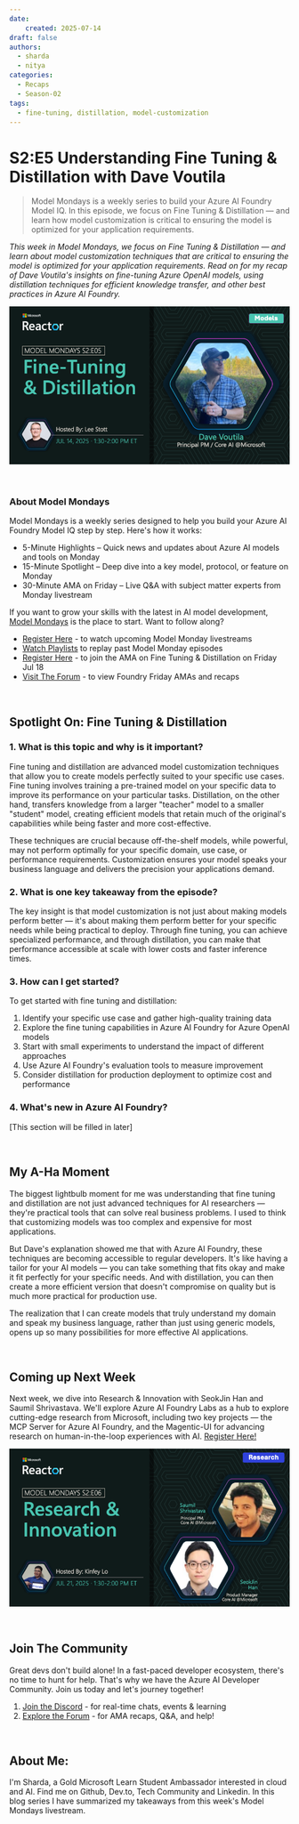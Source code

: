 ```yaml
---
date:
    created: 2025-07-14
draft: false
authors: 
  - sharda
  - nitya
categories:
  - Recaps
  - Season-02
tags:
  - fine-tuning, distillation, model-customization
---
```


# S2:E5 Understanding Fine Tuning & Distillation with Dave Voutila

> Model Mondays is a weekly series to build your Azure AI Foundry Model IQ. In this episode, we focus on Fine Tuning & Distillation — and learn how model customization is critical to ensuring the model is optimized for your application requirements.

_This week in Model Mondays, we focus on Fine Tuning & Distillation — and learn about model customization techniques that are critical to ensuring the model is optimized for your application requirements. Read on for my recap of Dave Voutila's insights on fine-tuning Azure OpenAI models, using distillation techniques for efficient knowledge transfer, and other best practices in Azure AI Foundry._

![Card](./../../season-02/img/S2-E5.png)

<br/>

### About Model Mondays

Model Mondays is a weekly series designed to help you build your Azure AI Foundry Model IQ step by step. Here's how it works:

- 5-Minute Highlights – Quick news and updates about Azure AI models and tools on Monday
- 15-Minute Spotlight – Deep dive into a key model, protocol, or feature on Monday
- 30-Minute AMA on Friday – Live Q&A with subject matter experts from Monday livestream

If you want to grow your skills with the latest in AI model development, [Model Mondays](https://aka.ms/model-mondays) is the place to start. Want to follow along?

- [Register Here](https://developer.microsoft.com/en-us/reactor/series/S-1485/?wt.mc_id=studentamb_263805) - to watch upcoming Model Monday livestreams 
- [Watch Playlists](https://aka.ms/model-mondays/playlist) to replay past Model Monday episodes 
- [Register Here](https://discord.gg/azureaifoundry?event=1382862245721014476?wt.mc_id=studentamb_263805) - to join the AMA on Fine Tuning & Distillation on Friday Jul 18
- [Visit The Forum](https://aka.ms/model-mondays/forum?wt.mc_id=studentamb_263805) - to view Foundry Friday AMAs and recaps

<br/>

## Spotlight On: Fine Tuning & Distillation

### 1. What is this topic and why is it important?

Fine tuning and distillation are advanced model customization techniques that allow you to create models perfectly suited to your specific use cases. Fine tuning involves training a pre-trained model on your specific data to improve its performance on your particular tasks. Distillation, on the other hand, transfers knowledge from a larger "teacher" model to a smaller "student" model, creating efficient models that retain much of the original's capabilities while being faster and more cost-effective.

These techniques are crucial because off-the-shelf models, while powerful, may not perform optimally for your specific domain, use case, or performance requirements. Customization ensures your model speaks your business language and delivers the precision your applications demand.

### 2. What is one key takeaway from the episode?

The key insight is that model customization is not just about making models perform better — it's about making them perform better for your specific needs while being practical to deploy. Through fine tuning, you can achieve specialized performance, and through distillation, you can make that performance accessible at scale with lower costs and faster inference times.

### 3. How can I get started?

To get started with fine tuning and distillation:
1. Identify your specific use case and gather high-quality training data
2. Explore the fine tuning capabilities in Azure AI Foundry for Azure OpenAI models
3. Start with small experiments to understand the impact of different approaches
4. Use Azure AI Foundry's evaluation tools to measure improvement
5. Consider distillation for production deployment to optimize cost and performance

### 4. What's new in Azure AI Foundry?

[This section will be filled in later]

<br/>

## My A-Ha Moment

The biggest lightbulb moment for me was understanding that fine tuning and distillation are not just advanced techniques for AI researchers — they're practical tools that can solve real business problems. I used to think that customizing models was too complex and expensive for most applications.

But Dave's explanation showed me that with Azure AI Foundry, these techniques are becoming accessible to regular developers. It's like having a tailor for your AI models — you can take something that fits okay and make it fit perfectly for your specific needs. And with distillation, you can then create a more efficient version that doesn't compromise on quality but is much more practical for production use.

The realization that I can create models that truly understand my domain and speak my business language, rather than just using generic models, opens up so many possibilities for more effective AI applications.

<br/>

## Coming up Next Week

Next week, we dive into Research & Innovation with SeokJin Han and Saumil Shrivastava. We'll explore Azure AI Foundry Labs as a hub to explore cutting-edge research from Microsoft, including two key projects — the MCP Server for Azure AI Foundry, and the Magentic-UI for advancing research on human-in-the-loop experiences with AI. [Register Here!](https://developer.microsoft.com/en-us/reactor/events/26110/)

![Research & Innovation](./../../season-02/img/S2-E6.png)

<br/>

## Join The Community
Great devs don't build alone! In a fast-paced developer ecosystem, there's no time to hunt for help. That's why we have the Azure AI Developer Community. Join us today and let's journey together!

1. [Join the Discord](https://discord.com/invite/QR3kaErCRx?wt.mc_id=studentamb_263805) - for real-time chats, events & learning
2. [Explore the Forum](https://aka.ms/model-mondays/forum?wt.mc_id=studentamb_263805) - for AMA recaps, Q&A, and help!

<br/>
 
## About Me:
I'm Sharda, a Gold Microsoft Learn Student Ambassador interested in cloud and AI. Find me on Github, Dev.to, Tech Community and Linkedin. In this blog series I have summarized my takeaways from this week's Model Mondays livestream.
